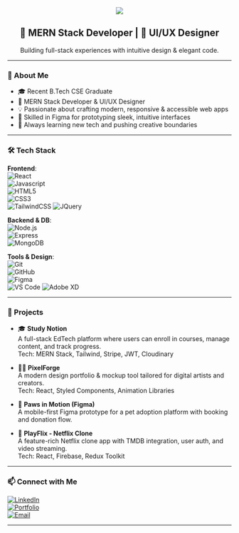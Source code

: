 <p align="center">
  <img src="https://capsule-render.vercel.app/api?type=waving&color=gradient&height=200&section=header&text=Hi%20there,%20I'm%20Ayush%20Badial!👋&fontSize=35&fontColor=ffffff" />
</p>

<h2 align="center">🚀 MERN Stack Developer | 🎨 UI/UX Designer</h2>
<p align="center">Building full-stack experiences with intuitive design & elegant code.</p>

---

### 🧠 About Me

- 🎓 Recent B.Tech CSE Graduate  
- 💼 MERN Stack Developer & UI/UX Designer  
- 💡 Passionate about crafting modern, responsive & accessible web apps  
- 🎨 Skilled in Figma for prototyping sleek, intuitive interfaces  
- 🚀 Always learning new tech and pushing creative boundaries

---

### 🛠️ Tech Stack

**Frontend**:  
![React](https://img.shields.io/badge/-React-61DAFB?logo=react&logoColor=black&style=flat)  
![Javascript](https://img.shields.io/badge/-Javascript-764ABC?logo=Javascript&logoColor=white&style=flat)  
![HTML5](https://img.shields.io/badge/-HTML5-E34F26?logo=html5&logoColor=white&style=flat)  
![CSS3](https://img.shields.io/badge/-CSS3-1572B6?logo=css3&logoColor=white&style=flat)  
![TailwindCSS](https://img.shields.io/badge/-TailwindCSS-38B2AC?logo=tailwind-css&logoColor=white&style=flat)
![JQuery](https://img.shields.io/badge/-JQuery-764ABC?logo=JQuery&logoColor=white&style=flat)

**Backend & DB**:  
![Node.js](https://img.shields.io/badge/-Node.js-339933?logo=node.js&logoColor=white&style=flat)  
![Express](https://img.shields.io/badge/-Express-000000?logo=express&logoColor=white&style=flat)  
![MongoDB](https://img.shields.io/badge/-MongoDB-47A248?logo=mongodb&logoColor=white&style=flat)  

**Tools & Design**:  
![Git](https://img.shields.io/badge/-Git-F05032?logo=git&logoColor=white&style=flat)  
![GitHub](https://img.shields.io/badge/-GitHub-181717?logo=github&logoColor=white&style=flat)  
![Figma](https://img.shields.io/badge/-Figma-F24E1E?logo=figma&logoColor=white&style=flat)  
![VS Code](https://img.shields.io/badge/-VS%20Code-007ACC?logo=visual-studio-code&logoColor=white&style=flat)
![Adobe XD](https://img.shields.io/badge/-Adobe%20XD-007ACC?logo=Adobe-XD&logoColor=white&style=flat)

---

### 💼 Projects

- 🎓 **Study Notion**  
  A full-stack EdTech platform where users can enroll in courses, manage content, and track progress.  
  Tech: MERN Stack, Tailwind, Stripe, JWT, Cloudinary  

- 🧑‍🎨 **PixelForge**  
  A modern design portfolio & mockup tool tailored for digital artists and creators.  
  Tech: React, Styled Components, Animation Libraries  

- 🐾 **Paws in Motion (Figma)**  
  A mobile-first Figma prototype for a pet adoption platform with booking and donation flow.

- 🎥 **PlayFlix - Netflix Clone**  
  A feature-rich Netflix clone app with TMDB integration, user auth, and video streaming.  
  Tech: React, Firebase, Redux Toolkit

---

### 📫 Connect with Me

[![LinkedIn](https://img.shields.io/badge/LinkedIn-blue?logo=linkedin&logoColor=white)](www.linkedin.com/in/ayush-badyal-7950041bb/)  
[![Portfolio](https://img.shields.io/badge/Portfolio-black?logo=google-chrome&logoColor=white)](https://your-portfolio-link.com)  
[![Email](https://img.shields.io/badge/Email-ayushbadial@gmail.com-red?logo=gmail&logoColor=white)](mailto:ayushbadial@gmail.com)

---

